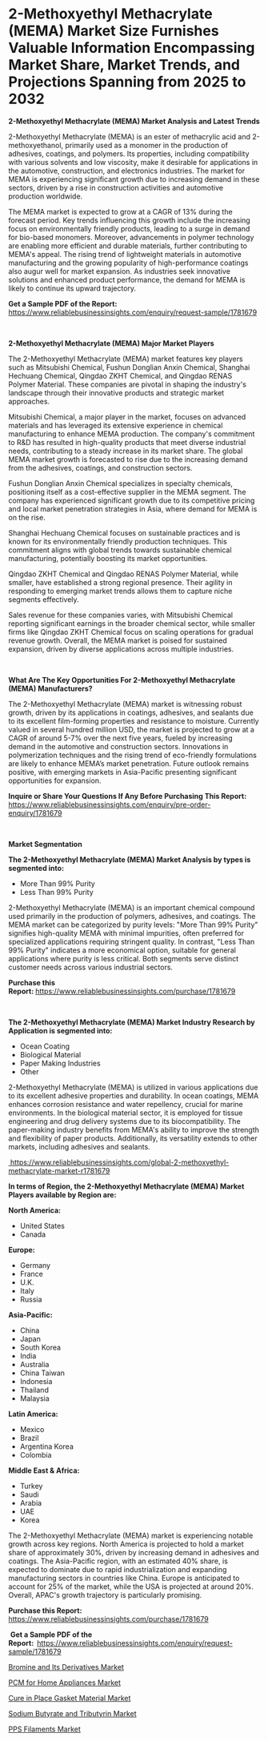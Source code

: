 <p><h1>2-Methoxyethyl Methacrylate (MEMA) Market Size Furnishes Valuable Information Encompassing Market Share, Market Trends, and Projections Spanning from 2025 to 2032</h1></p><p><strong>2-Methoxyethyl Methacrylate (MEMA) Market Analysis and Latest Trends</strong></p>
<p><p>2-Methoxyethyl Methacrylate (MEMA) is an ester of methacrylic acid and 2-methoxyethanol, primarily used as a monomer in the production of adhesives, coatings, and polymers. Its properties, including compatibility with various solvents and low viscosity, make it desirable for applications in the automotive, construction, and electronics industries. The market for MEMA is experiencing significant growth due to increasing demand in these sectors, driven by a rise in construction activities and automotive production worldwide.</p><p>The MEMA market is expected to grow at a CAGR of 13% during the forecast period. Key trends influencing this growth include the increasing focus on environmentally friendly products, leading to a surge in demand for bio-based monomers. Moreover, advancements in polymer technology are enabling more efficient and durable materials, further contributing to MEMA's appeal. The rising trend of lightweight materials in automotive manufacturing and the growing popularity of high-performance coatings also augur well for market expansion. As industries seek innovative solutions and enhanced product performance, the demand for MEMA is likely to continue its upward trajectory.</p></p>
<p><strong>Get a Sample PDF of the Report:&nbsp;</strong> <a href="https://www.reliablebusinessinsights.com/enquiry/request-sample/1781679?utm_campaign=101&utm_medium=2&utm_source=Github&utm_content=ia&utm_term=03042025&utm_id=2-methoxyethyl-methacrylate-mema">https://www.reliablebusinessinsights.com/enquiry/request-sample/1781679</a></p>
<p>&nbsp;</p>
<p><strong>2-Methoxyethyl Methacrylate (MEMA) Major Market Players</strong></p>
<p><p>The 2-Methoxyethyl Methacrylate (MEMA) market features key players such as Mitsubishi Chemical, Fushun Donglian Anxin Chemical, Shanghai Hechuang Chemical, Qingdao ZKHT Chemical, and Qingdao RENAS Polymer Material. These companies are pivotal in shaping the industry's landscape through their innovative products and strategic market approaches.</p><p>Mitsubishi Chemical, a major player in the market, focuses on advanced materials and has leveraged its extensive experience in chemical manufacturing to enhance MEMA production. The company's commitment to R&D has resulted in high-quality products that meet diverse industrial needs, contributing to a steady increase in its market share. The global MEMA market growth is forecasted to rise due to the increasing demand from the adhesives, coatings, and construction sectors.</p><p>Fushun Donglian Anxin Chemical specializes in specialty chemicals, positioning itself as a cost-effective supplier in the MEMA segment. The company has experienced significant growth due to its competitive pricing and local market penetration strategies in Asia, where demand for MEMA is on the rise.</p><p>Shanghai Hechuang Chemical focuses on sustainable practices and is known for its environmentally friendly production techniques. This commitment aligns with global trends towards sustainable chemical manufacturing, potentially boosting its market opportunities.</p><p>Qingdao ZKHT Chemical and Qingdao RENAS Polymer Material, while smaller, have established a strong regional presence. Their agility in responding to emerging market trends allows them to capture niche segments effectively.</p><p>Sales revenue for these companies varies, with Mitsubishi Chemical reporting significant earnings in the broader chemical sector, while smaller firms like Qingdao ZKHT Chemical focus on scaling operations for gradual revenue growth. Overall, the MEMA market is poised for sustained expansion, driven by diverse applications across multiple industries.</p></p>
<p>&nbsp;</p>
<p><strong>What Are The Key Opportunities For 2-Methoxyethyl Methacrylate (MEMA) Manufacturers?</strong></p>
<p><p>The 2-Methoxyethyl Methacrylate (MEMA) market is witnessing robust growth, driven by its applications in coatings, adhesives, and sealants due to its excellent film-forming properties and resistance to moisture. Currently valued in several hundred million USD, the market is projected to grow at a CAGR of around 5-7% over the next five years, fueled by increasing demand in the automotive and construction sectors. Innovations in polymerization techniques and the rising trend of eco-friendly formulations are likely to enhance MEMA’s market penetration. Future outlook remains positive, with emerging markets in Asia-Pacific presenting significant opportunities for expansion.</p></p>
<p><strong>Inquire or Share Your Questions If Any Before Purchasing This Report:</strong> <a href="https://www.reliablebusinessinsights.com/enquiry/pre-order-enquiry/1781679?utm_campaign=101&utm_medium=2&utm_source=Github&utm_content=ia&utm_term=03042025&utm_id=2-methoxyethyl-methacrylate-mema">https://www.reliablebusinessinsights.com/enquiry/pre-order-enquiry/1781679</a></p>
<p>&nbsp;</p>
<p><strong>Market Segmentation</strong></p>
<p><strong>The 2-Methoxyethyl Methacrylate (MEMA) Market Analysis by types is segmented into:</strong></p>
<p><ul><li>More Than 99% Purity</li><li>Less Than 99% Purity</li></ul></p>
<p><p>2-Methoxyethyl Methacrylate (MEMA) is an important chemical compound used primarily in the production of polymers, adhesives, and coatings. The MEMA market can be categorized by purity levels: "More Than 99% Purity" signifies high-quality MEMA with minimal impurities, often preferred for specialized applications requiring stringent quality. In contrast, "Less Than 99% Purity" indicates a more economical option, suitable for general applications where purity is less critical. Both segments serve distinct customer needs across various industrial sectors.</p></p>
<p><strong>Purchase this Report:&nbsp;</strong><a href="https://www.reliablebusinessinsights.com/purchase/1781679?utm_campaign=101&utm_medium=2&utm_source=Github&utm_content=ia&utm_term=03042025&utm_id=2-methoxyethyl-methacrylate-mema">https://www.reliablebusinessinsights.com/purchase/1781679</a></p>
<p>&nbsp;</p>
<p><strong>The 2-Methoxyethyl Methacrylate (MEMA) Market Industry Research by Application is segmented into:</strong></p>
<p><ul><li>Ocean Coating</li><li>Biological Material</li><li>Paper Making Industries</li><li>Other</li></ul></p>
<p><p>2-Methoxyethyl Methacrylate (MEMA) is utilized in various applications due to its excellent adhesive properties and durability. In ocean coatings, MEMA enhances corrosion resistance and water repellency, crucial for marine environments. In the biological material sector, it is employed for tissue engineering and drug delivery systems due to its biocompatibility. The paper-making industry benefits from MEMA's ability to improve the strength and flexibility of paper products. Additionally, its versatility extends to other markets, including adhesives and sealants.</p></p>
<p><a href="https://www.reliablebusinessinsights.com/global-2-methoxyethyl-methacrylate-market-r1781679?utm_campaign=101&utm_medium=2&utm_source=Github&utm_content=ia&utm_term=03042025&utm_id=2-methoxyethyl-methacrylate-mema">&nbsp;https://www.reliablebusinessinsights.com/global-2-methoxyethyl-methacrylate-market-r1781679</a></p>
<p><strong>In terms of Region, the 2-Methoxyethyl Methacrylate (MEMA) Market Players available by Region are:</strong></p>
<p>
    <p> <strong> North America: </strong>
        <ul>
            <li>United States</li>
            <li>Canada</li>
        </ul>
        </p> 
    <p> <strong> Europe: </strong>
        <ul>
            <li>Germany</li>
            <li>France</li>
            <li>U.K.</li>
            <li>Italy</li>
            <li>Russia</li>
        </ul>
        </p> 
    <p> <strong> Asia-Pacific: </strong>
        <ul>
            <li>China</li>
            <li>Japan</li>
            <li>South Korea</li>
            <li>India</li>
            <li>Australia</li>
            <li>China Taiwan</li>
            <li>Indonesia</li>
            <li>Thailand</li>
            <li>Malaysia</li>
        </ul>
        </p> 
    <p> <strong> Latin America: </strong>
        <ul>
            <li>Mexico</li>
            <li>Brazil</li>
            <li>Argentina Korea</li>
            <li>Colombia</li>
        </ul>
        </p> 
    <p> <strong> Middle East & Africa: </strong>
        <ul>
            <li>Turkey</li>
            <li>Saudi</li>
            <li>Arabia</li>
            <li>UAE</li>
            <li>Korea</li>
        </ul>
    </p>
    </p>
<p><p>The 2-Methoxyethyl Methacrylate (MEMA) market is experiencing notable growth across key regions. North America is projected to hold a market share of approximately 30%, driven by increasing demand in adhesives and coatings. The Asia-Pacific region, with an estimated 40% share, is expected to dominate due to rapid industrialization and expanding manufacturing sectors in countries like China. Europe is anticipated to account for 25% of the market, while the USA is projected at around 20%. Overall, APAC's growth trajectory is particularly promising.</p></p>
<p><strong>Purchase this Report: </strong><a href="https://www.reliablebusinessinsights.com/purchase/1781679?utm_campaign=101&utm_medium=2&utm_source=Github&utm_content=ia&utm_term=03042025&utm_id=2-methoxyethyl-methacrylate-mema">https://www.reliablebusinessinsights.com/purchase/1781679</a></p>
<p>&nbsp;<strong>Get a Sample PDF of the Report:&nbsp;&nbsp;</strong><a href="https://www.reliablebusinessinsights.com/enquiry/request-sample/1781679?utm_campaign=101&utm_medium=2&utm_source=Github&utm_content=ia&utm_term=03042025&utm_id=2-methoxyethyl-methacrylate-mema">https://www.reliablebusinessinsights.com/enquiry/request-sample/1781679</a></p>
<p><strong></strong></p>
<p><p><a href="https://github.com/saimntamiki/Market-Research-Report-List-1/blob/main/bromine-and-its-derivatives-market.md?utm_campaign=101&utm_medium=2&utm_source=Github&utm_content=ia&utm_term=03042025&utm_id=2-methoxyethyl-methacrylate-mema">Bromine and Its Derivatives Market</a></p><p><a href="https://github.com/messonmengen75/Market-Research-Report-List-1/blob/main/pcm-for-home-appliances-market.md?utm_campaign=101&utm_medium=2&utm_source=Github&utm_content=ia&utm_term=03042025&utm_id=2-methoxyethyl-methacrylate-mema">PCM for Home Appliances Market</a></p><p><a href="https://github.com/skoppmerlib9/Market-Research-Report-List-1/blob/main/cure-in-place-gasket-material-market.md?utm_campaign=101&utm_medium=2&utm_source=Github&utm_content=ia&utm_term=03042025&utm_id=2-methoxyethyl-methacrylate-mema">Cure in Place Gasket Material Market</a></p><p><a href="https://github.com/zymerivarrik6/Market-Research-Report-List-1/blob/main/sodium-butyrate-and-tributyrin-market.md?utm_campaign=101&utm_medium=2&utm_source=Github&utm_content=ia&utm_term=03042025&utm_id=2-methoxyethyl-methacrylate-mema">Sodium Butyrate and Tributyrin Market</a></p><p><a href="https://github.com/bocksovers0r/Market-Research-Report-List-1/blob/main/pps-filaments-market.md?utm_campaign=101&utm_medium=2&utm_source=Github&utm_content=ia&utm_term=03042025&utm_id=2-methoxyethyl-methacrylate-mema">PPS Filaments Market</a></p></p>